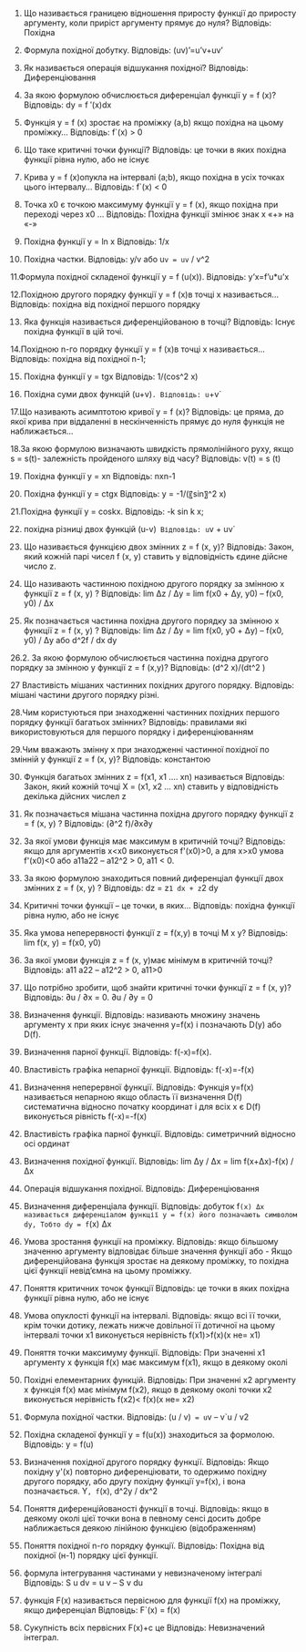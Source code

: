 1. Що називається границею відношення приросту функції до приросту аргументу, коли приріст аргументу прямує до нуля?
Відповідь: Похідна

2. Формула похідної добутку. 
Відповідь: (uv)’=u’v+uv’

3. Як називається операція відшукання похідної?
Відповідь: Диференціювання

4. За якою формулою обчислюється диференціал функції y = f (x)? 
Відповідь: dy = f ′(x)dx

5. Функція y = f (x) зростає на проміжку (a,b) якщо похідна на цьому проміжку…
Відповідь: f`(x) > 0

6. Що таке критичні точки функції?
Відповідь: це точки в яких похідна функції рівна нулю, або не існує

7. Крива y = f (x)опукла на інтервалі (a;b), якщо похідна в усіх точках цього  інтервалу… 
Відповідь: f`(x) < 0

8. Точка x0 є точкою максимуму функції y = f (x), якщо похідна при переході через x0 …
Відповідь: Похідна функції змінює знак х «+» на «-»

9. Похідна функції y = ln x
Відповідь: 1/x

10. Похідна частки.
Відповідь: y/v або u`v = uv` / v^2

11.Формула похідної складеної функції y = f (u(x)).
Відповідь: y’x=f’u*u’x

12.Похідною другого порядку функції y = f (x)в точці х називається…
Відповідь: похідна від похідної першого порядку

13. Яка функція називається диференційованою в точці?
Відповідь: Існує похідна функції в цій точі.

14.Похідною n-го порядку функції y = f (x)в точці х називається…  
Відповідь: похідна від похідної  n-1;

15. Похідна функції y = tgx
Відповідь: 1/(cos^2 x)

16. Похідна суми двох функцій (u+v)`.
Відповідь: u`+v`

17.Що називають асимптотою кривої y = f (x)? 
Відповідь: це пряма, до якої крива при віддаленні в нескінченність прямує до нуля функція не наближається...

18.За якою формулою визначають швидкість прямолінійного руху, якщо s = s(t)- залежність пройденого шляху від часу? 
Відповідь: v(t) = s (t)

19. Похідна функції y = xn
Відповідь: nxn-1

20. Похідна функції y = ctgx
Відповідь: y = -1/(〖sin〗^2 x)

21.Похідна функції y = coskx.
Відповідь: -k sin k x;

22. похідна різниці двох функцій (u-v)`
Відповідь: u`v + uv`

23. Що називається функцією двох змінних z = f (x, y)?
Відповідь: Закон, який кожній парі чисел f (x, y) ставить у відповідність єдине дійсне число z.

24. Що називають частинною похідною другого порядку за змінною х функції z = f (x, y) ?
Відповідь: lim Δz / Δy = lim f(x0 + Δy, y0) – f(x0, y0) / Δx

25. Як позначається частинна похідна другого порядку за змінною х функції z = f (x, y) ?
Відповідь: lim Δz / Δy = lim f(x0,  y0 + Δy) – f(x0, y0) / Δy  або  d^2f / dx dy

26.2. За якою формулою обчислюється частинна похідна другого порядку за змінною у функції z = f (x,y)?
Відповідь: (d^2 x)/(dt^2 )

27 Властивість мішаних частинних похідних другого порядку.
Відповідь: мішані частини другого порядку різні.

28.Чим користуються при знаходженні частинних похідних першого порядку  функції багатьох змінних?
Відповідь: правилами які використовуються для першого порядку і диференціюванням

29.Чим вважають змінну х при знаходженні частинної похідної по змінній у  функції z = f (x, y)? 
Відповідь: константою

30. Функція багатьох змінних z = f(x1, x1 …. xn) називається
Відповідь: Закон, який кожній точці X = (x1, x2 … xn) ставить у відповідність декілька дійсних числел z

31. Як позначається мішана частинна похідна другого порядку функції z = f (x, y) ? 
Відповідь: (∂^2 f)/∂x∂y

32. За якої умови функція має максимум в критичній точці?
Відповідь: якщо для аргументів x<x0 виконується f'(x0)>0, а для x>x0 умова f'(x0)<0   або  a11a22 – a12^2 > 0, a11 < 0.

33. За якою формулою знаходиться повний диференціал функції двох змінних z = f (x, y) ?
Відповідь: dz = z`1 dx + z`2 dy

34. Критичні точки функції – це точки, в яких…
Відповідь: похідна функції рівна нулю, або не існує

35. Яка умова неперервності функції z = f(x,y) в точці M x y?
Відповідь: lim f(x, y) = f(x0, y0)

36. За якої умови функція z = f (x, y)має мінімум в критичній точці?
Відповідь: а11 а22 – а12^2 > 0, a11>0

37. Що потрібно зробити, щоб знайти критичні точки функції z = f (x, y)?
Відповідь: ∂u / ∂x = 0.  ∂u / ∂y = 0

38. Визначення функції.
Відповідь: називають множину значень аргументу x при яких існує значення y=f(x) і позначають D(y) або D(f).

39. Визначення парної функції.
Відповідь: f(-x)=f(x).

40. Властивість графіка непарної функції.
Відповідь: f(-x)=-f(x)

41. Визначення неперервної функції.
Відповідь: Функція y=f(x) називається непарною якщо область її визначення D(f) систематична відносно початку координат і для всіх x є D(f) виконується рівність f(-x)=-f(x)

42. Властивість графіка парної функції.
Відповідь: симетричний відносно осі ординат

43. Визначення похідної функції.
Відповідь: lim Δy / Δx = lim  f(x+Δx)-f(x) / Δx

44. Операція відшукання похідної.
Відповідь: Диференціювання

45. Визначення диференціала функції.
Відповідь: добуток f`(x) Δx називається диференціалом функції y = f(x) його позначають символом dy, Тобто dy = f`(x) Δx

46. Умова зростання функції на проміжку.
Відповідь: якщо більшому значенню аргументу відповідає більше значення функції
або - Якщо диференційована функція зростає на деякому проміжку, то похідна цієї функції невід’ємна на цьому проміжку.

47. Поняття критичних точок функції
Відповідь: це точки в яких похідна функції рівна нулю, або не існує

48. Умова опуклості функції на інтервалі.
Відповідь: якщо всі її точки, крім точки дотику, лежать нижче довільної її дотичної на цьому інтервалі точки x1 виконується нерівність f(x1)>f(x)(x не= x1)

49. Поняття точки максимуму функції.
Відповідь: При значенні x1 аргументу x функція f(x) має максимум f(x1), якщо в деякому околі 

50. Похідні елементарних функцій.
Відповідь: При значенні x2 аргументу x функція f(x) має мінімум f(x2), якщо в деякому околі точки x2 виконується нерівність f(x2)< f(x)(x не= x2)

51. Формула похідної частки.
Відповідь: (u / v)` = u`v – v`u / v2

52. Похідна складеної функції y = f(u(x)) знаходиться за формолою.
Відповідь: y = f(u)

53. Визначення похідної другого порядку функції.
Відповідь: Якщо похідну y'(x) повторно диференціювати, то одержимо похідну другого порядку, або другу похідну функції y=f(x), і вона позначається. Y``, f``(x), d^2y / dx^2

54. Поняття диференційованості функції в точці.
Відповідь: якщо в деякому околі цієї точки вона в певному сенсі досить добре наближається деякою лінійною функцією (відображенням)

55. Поняття похідної n-го порядку функції.
Відповідь: Похідна від похідної (н-1) порядку цієї функції.

56. формула інтегрування частинами у невизначеному інтегралі
Відповідь: S u dv = u v – S v du

57. функція F(x) називається первісною для функції f(x) на проміжку, якщо диференціал
Відповідь: F`(x) = f(x)

58. Сукупність всіх первісних F(x)+c це
Відповідь: Невизначений інтеграл.
